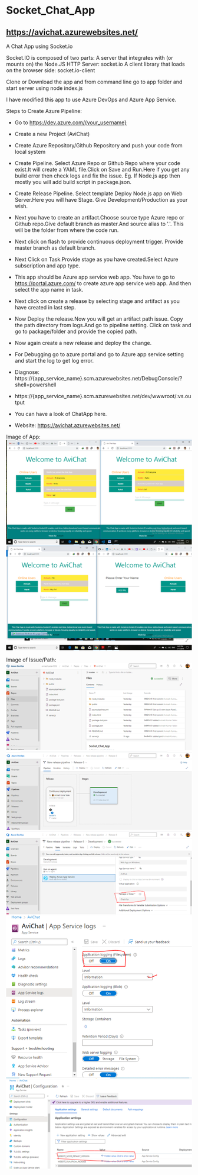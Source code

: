 # Socket_Chat_App
## [https://avichat.azurewebsites.net/ ](https://avichat.azurewebsites.net/) ##
A Chat App using Socket.io

Socket.IO is composed of two parts:
A server that integrates with (or mounts on) the Node.JS HTTP Server: socket.io
A client library that loads on the browser side: socket.io-client

Clone or Download the app and from command line go to app folder and start server using node index.js

I have modified this app to use Azure DevOps and Azure App Service.

Steps to Create Azure Pipeline:
- Go to  https://dev.azure.com/{your_username}
- Create a new Project (AviChat)
- Create Azure Repository/Github Repository and push your code from local system
- Create Pipeline. Select Azure Repo or Github Repo where your code exist.It will create a YAML file.Click on Save and Run.Here if you get any build error then check logs and fix the issue. Eg. If Node.js app then mostly you will add build script in package.json.
- Create Release Pipeline. Select template Deploy Node.js app on Web Server.Here you will have Stage. Give Development/Production as your wish.
- Next you have to create an artifact.Choose source type Azure repo or Github repo.Give default branch as master.And source alias to '.'. This will be the folder from where the code run.
- Next click on flash to provide continuous deployment trigger. Provide master branch as default branch.
- Next Click on Task.Provide stage as you have created.Select Azure subscription and app type.
- This app should be Azure app service web app. You have to go to https://portal.azure.com/ to create azure app service web app. And then select the app name in task.
- Next click on create a release by selecting stage and artifact as you have created in last step.
- Now Deploy the release.Now you will get an artifact path issue. Copy the path directory from logs.And go to pipeline setting. Click on task and go to package/folder and provide the copied path.
- Now again create a new release and deploy the change.

- For Debugging go to azure portal and go to Azure app service setting and start the log to get log error.

- Diagnose: https://{app_service_name}.scm.azurewebsites.net/DebugConsole/?shell=powershell
- https://{app_service_name}.scm.azurewebsites.net/dev/wwwroot/:vs.output

- You can have a look of ChatApp here.

- Website: https://avichat.azurewebsites.net/

Image of App:
![first](https://github.com/avi-jkiapt/Socket_Chat_App/blob/master/first.png)
![second](https://github.com/avi-jkiapt/Socket_Chat_App/blob/master/second.png)

Image of Issue/Path:
![third](https://github.com/avi-jkiapt/AviChat/blob/master/Azure_repos.PNG)
![four](https://github.com/avi-jkiapt/AviChat/blob/master/Pipeline.PNG)
![five](https://github.com/avi-jkiapt/AviChat/blob/master/artifact_path_issue.PNG)
![six](https://github.com/avi-jkiapt/AviChat/blob/master/azure_logs_on.PNG)
![seven](https://github.com/avi-jkiapt/AviChat/blob/master/azure_node_version_setting.PNG)